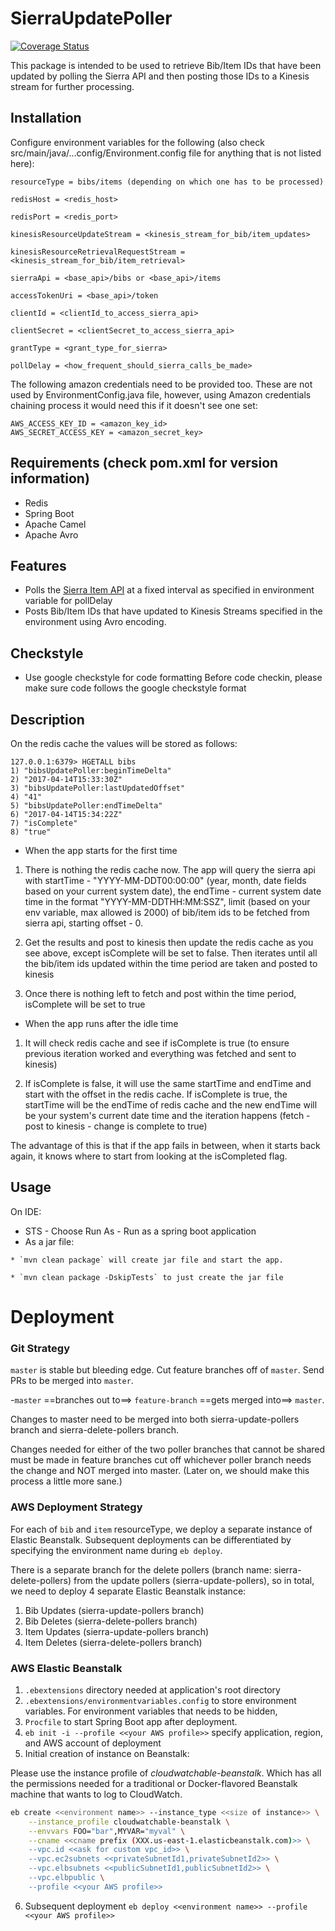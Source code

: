 # SierraUpdatePoller

[![Coverage Status](https://coveralls.io/repos/github/NYPL-discovery/sierraupdatepoller/badge.svg?branch=master)](https://coveralls.io/github/NYPL-discovery/sierraupdatepoller?branch=master)

This package is intended to be used to retrieve Bib/Item IDs that have been updated by polling the Sierra API and then posting those IDs to a Kinesis stream for further processing.

## Installation

Configure environment variables for the following (also check src/main/java/...config/Environment.config file for anything that is not listed here):

```
resourceType = bibs/items (depending on which one has to be processed)

redisHost = <redis_host>

redisPort = <redis_port>

kinesisResourceUpdateStream = <kinesis_stream_for_bib/item_updates>

kinesisResourceRetrievalRequestStream = <kinesis_stream_for_bib/item_retrieval>

sierraApi = <base_api>/bibs or <base_api>/items

accessTokenUri = <base_api>/token

clientId = <clientId_to_access_sierra_api>

clientSecret = <clientSecret_to_access_sierra_api>

grantType = <grant_type_for_sierra>

pollDelay = <how_frequent_should_sierra_calls_be_made>
```

The following amazon credentials need to be provided too. These are not used by EnvironmentConfig.java file, however, using Amazon credentials chaining process it would need this if it doesn't see one set:
```
AWS_ACCESS_KEY_ID = <amazon_key_id>
AWS_SECRET_ACCESS_KEY = <amazon_secret_key>
```

## Requirements (check pom.xml for version information)

* Redis
* Spring Boot
* Apache Camel
* Apache Avro

## Features

* Polls the [Sierra Item API](https://ilsstaff.nypl.org/iii/sierra-api/swagger/index.html#!) at a fixed interval as specified in environment variable for pollDelay
* Posts Bib/Item IDs that have updated to Kinesis Streams specified in the environment using Avro encoding.

## Checkstyle

* Use google checkstyle for code formatting
Before code checkin, please make sure code follows the google checkstyle format

## Description

On the redis cache the values will be stored as follows:

```
127.0.0.1:6379> HGETALL bibs
1) "bibsUpdatePoller:beginTimeDelta"
2) "2017-04-14T15:33:30Z"
3) "bibsUpdatePoller:lastUpdatedOffset"
4) "41"
5) "bibsUpdatePoller:endTimeDelta"
6) "2017-04-14T15:34:22Z"
7) "isComplete"
8) "true"
```

* When the app starts for the first time

1) There is nothing the redis cache now. The app will query the sierra api with startTime - "YYYY-MM-DDT00:00:00" (year, month, date fields based on your current system date), the endTime - current system date time in the format "YYYY-MM-DDTHH:MM:SSZ", limit (based on your env variable, max allowed is 2000) of bib/item ids to be fetched from sierra api, starting offset - 0. 

2) Get the results and post to kinesis then update the redis cache as you see above, except isComplete will be set to false. Then iterates until all the bib/item ids updated within the time period are taken and posted to kinesis

3) Once there is nothing left to fetch and post within the time period, isComplete will be set to true

* When the app runs after the idle time

1) It will check redis cache and see if isComplete is true (to ensure previous iteration worked and everything was fetched and sent to kinesis)

2) If isComplete is false, it will use the same startTime and endTime and start with the offset in the redis cache. If isComplete is true, the startTime will be the endTime of redis cache and the new endTime will be your system's current date time and the iteration happens (fetch - post to kinesis - change is complete to true)

The advantage of this is that if the app fails in between, when it starts back again, it knows where to start from looking at the isCompleted flag.

## Usage

On IDE:
   * STS - Choose Run As - Run as a spring boot application
   * As a jar file:

    * `mvn clean package` will create jar file and start the app.

    * `mvn clean package -DskipTests` to just create the jar file

# Deployment

### Git Strategy

`master` is stable but bleeding edge. Cut feature branches off of `master`.
Send PRs to be merged into `master`.

-`master` ==branches out to==> `feature-branch` ==gets merged into==> `master`.

Changes to master need to be merged into both sierra-update-pollers branch and sierra-delete-pollers branch. 

Changes needed for either of the two poller branches that cannot be shared must be made in feature branches cut off whichever poller branch needs the change and NOT merged into master. (Later on, we should make this process a little more sane.)

### AWS Deployment Strategy
For each of `bib` and `item` resourceType, we deploy a separate instance of Elastic Beanstalk. Subsequent deployments can be differentiated by specifying the environment name during `eb deploy`.

There is a separate branch for the delete pollers (branch name: sierra-delete-pollers) from the update pollers (sierra-update-pollers), so in total, we need to deploy 4 separate Elastic Beanstalk instance:
1. Bib Updates (sierra-update-pollers branch)
2. Bib Deletes (sierra-delete-pollers branch)
3. Item Updates (sierra-update-pollers branch)
4. Item Deletes (sierra-delete-pollers branch) 

### AWS Elastic Beanstalk
1. `.ebextensions` directory needed at application's root directory
2. `.ebextensions/environmentvariables.config` to store environment variables. For environment variables that needs to be hidden,
3. `Procfile` to start Spring Boot app after deployment.
4. `eb init -i --profile <<your AWS profile>>` specify application, region, and AWS account of deployment
5. Initial creation of instance on Beanstalk:

Please use the instance profile of _cloudwatchable-beanstalk_.
Which has all the permissions needed for a traditional or Docker-flavored Beanstalk
machine that wants to log to CloudWatch.

```bash
eb create <<environment name>> --instance_type <<size of instance>> \
    --instance_profile cloudwatchable-beanstalk \
    --envvars FOO="bar",MYVAR="myval" \
    --cname <<cname prefix (XXX.us-east-1.elasticbeanstalk.com)>> \
    --vpc.id <<ask for custom vpc_id>> \
    --vpc.ec2subnets <<privateSubnetId1,privateSubnetId2>> \
    --vpc.elbsubnets <<publicSubnetId1,publicSubnetId2>> \
    --vpc.elbpublic \
    --profile <<your AWS profile>>
```

6. Subsequent deployment
`eb deploy <<environment name>> --profile <<your AWS profile>>`